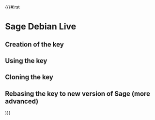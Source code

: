 {{{#!rst

Sage Debian Live
================

Creation of the key
-------------------

Using the key
-------------

Cloning the key
---------------

Rebasing the key to new version of Sage (more advanced)
-------------------------------------------------------

}}}
